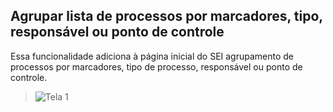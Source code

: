 ## Agrupar lista de processos por marcadores, tipo, responsável ou ponto de controle

Essa funcionalidade adiciona à página inicial do SEI agrupamento de processos por marcadores, tipo de processo, responsável ou ponto de controle.

> ![Tela 1](./img/tela-acompanhamento.gif) 
